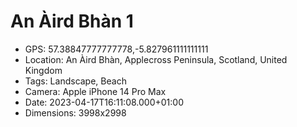 # An Àird Bhàn 1

- GPS: 57.38847777777778,-5.827961111111111
- Location: An Àird Bhàn, Applecross Peninsula, Scotland, United Kingdom
- Tags: Landscape, Beach
- Camera: Apple iPhone 14 Pro Max
- Date: 2023-04-17T16:11:08.000+01:00
- Dimensions: 3998x2998
